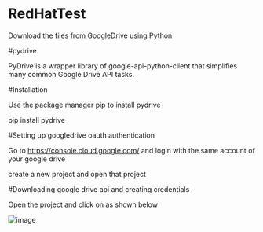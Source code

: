 # RedHatTest
Download the files from GoogleDrive using Python

#pydrive

PyDrive is a wrapper library of google-api-python-client that simplifies many common Google Drive API tasks.

#Installation

Use the package manager pip to install pydrive

pip install pydrive

#Setting up googledrive oauth authentication

Go to https://console.cloud.google.com/ and login with the same account of your google drive

create a new project and open that project

#Downloading google drive api and creating credentials

Open the project and click on as shown below

![image](https://user-images.githubusercontent.com/100018055/154794566-f2038b6a-2792-47b5-bb30-c610eb493d95.png)





